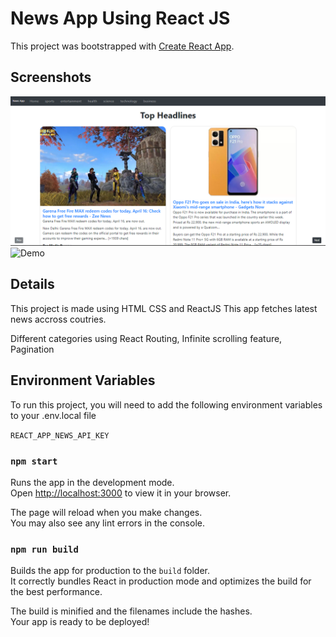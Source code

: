 # News App Using React JS

This project was bootstrapped with [Create React App](https://github.com/facebook/create-react-app).

## Screenshots

![App Screenshot](./snip.png)
![Demo](https://user-images.githubusercontent.com/49267139/163665726-3114f4c2-9c6b-4728-8df8-50299cc1f53f.png)

## Details

This project is made using HTML CSS and ReactJS
This app fetches latest news accross coutries.

Different categories using React Routing,
Infinite scrolling feature,
Pagination

## Environment Variables

To run this project, you will need to add the following environment variables to your .env.local file

`REACT_APP_NEWS_API_KEY`

### `npm start`

Runs the app in the development mode.\
Open [http://localhost:3000](http://localhost:3000) to view it in your browser.

The page will reload when you make changes.\
You may also see any lint errors in the console.


### `npm run build`

Builds the app for production to the `build` folder.\
It correctly bundles React in production mode and optimizes the build for the best performance.

The build is minified and the filenames include the hashes.\
Your app is ready to be deployed!




